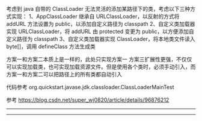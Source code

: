 


考虑到 java 自带的 ClassLoader 无法灵活的添加某路径下的类，考虑以下三种方式实现：
1、AppClassLoader 继承自 URLClassLoader，以反射的方式将 addURL 方法设置为 public，以添加自定义路径为 classpath
2、自定义类加载器实现 URLClassLoader，将 addURL 由 protected 变更为 public，以方便添加自定义路径为 classpath
3、自定义类加载器实现 ClassLoader，将本地类文件读入byte[]，调用 defineClass 方法生成类

方案一和方案二本质上是一样的，此处只实现方案一
方案三扩展性更强，不仅仅可以实现加载类，也可实现加载资源文件。但是使用各个类时，必须手动引入，而方案一和方案二可以把路径上的所有类都自动引入


代码参考
org.quickstart.javase.jdk.classloader.ClassLoaderMainTest


参考
https://blog.csdn.net/super_wj0820/article/details/96876212



---------------------------------------------------------------------------------------------------------------------


---------------------------------------------------------------------------------------------------------------------

